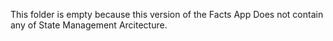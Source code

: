 This folder is empty because this version of the Facts App
Does not contain any of State Management Arcitecture.